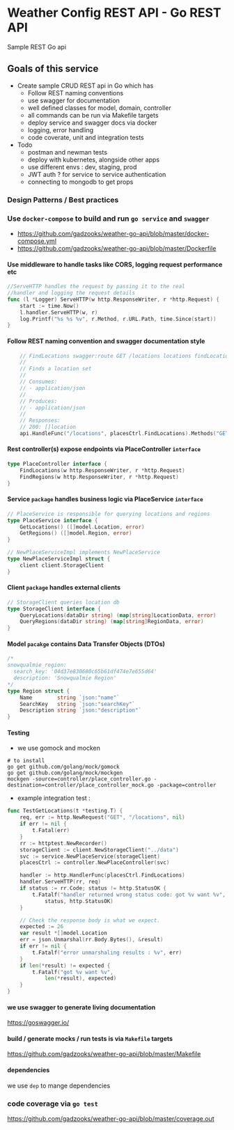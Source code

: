 # Weather Config REST API - Go REST API

Sample REST Go api

## Goals of this service
- Create sample CRUD REST api in Go which has
    - Follow REST naming conventions
    - use swagger for documentation
    - well defined classes for model, domain, controller
    - all commands can be run via Makefile targets
    - deploy service and swagger docs via docker
    - logging, error handling
    - code coverate, unit and integration tests
- Todo
    - postman and newman tests
    - deploy with kubernetes, alongside other apps
    - use different envs : dev, staging, prod
    - JWT auth ? for service to service authentication
    - connecting to mongodb to get props   

### Design Patterns / Best practices

### Use `docker-compose` to build and run `go service` and `swagger`
- https://github.com/gadzooks/weather-go-api/blob/master/docker-compose.yml
- https://github.com/gadzooks/weather-go-api/blob/master/Dockerfile

#### Use middleware to handle tasks like CORS, logging request performance etc
```go
//ServeHTTP handles the request by passing it to the real
//handler and logging the request details
func (l *Logger) ServeHTTP(w http.ResponseWriter, r *http.Request) {
	start := time.Now()
	l.handler.ServeHTTP(w, r)
	log.Printf("%s %s %v", r.Method, r.URL.Path, time.Since(start))
}
```

#### Follow REST naming convention and swagger documentation style
```go
	// FindLocations swagger:route GET /locations locations findLocations
	//
	// Finds a location set
	//
	// Consumes:
	// - application/json
	//
	// Produces:
	// - application/json
	//
	// Responses:
	// 200: []location
	api.HandleFunc("/locations", placesCtrl.FindLocations).Methods("GET")
```

#### Rest controller(s) expose endpoints via PlaceController `interface`
```go
type PlaceController interface {
	FindLocations(w http.ResponseWriter, r *http.Request)
	FindRegions(w http.ResponseWriter, r *http.Request)
}
```

#### Service `package` handles business logic via PlaceService `interface`
```go
// PlaceService is responsible for querying locations and regions
type PlaceService interface {
	GetLocations() ([]model.Location, error)
	GetRegions() ([]model.Region, error)
}

// NewPlaceServiceImpl implements NewPlaceService
type NewPlaceServiceImpl struct {
	client client.StorageClient
}
```

#### Client `package` handles external clients
```go
// StorageClient queries location db
type StorageClient interface {
	QueryLocations(dataDir string) (map[string]LocationData, error)
	QueryRegions(dataDir string) (map[string]RegionData, error)
}
```

#### Model `pacakge` contains Data Transfer Objects (DTOs)
```go
/*
snowqualmie_region:
  search_key: '04d37e830680c65b61df474e7e655d64'
  description: 'Snowqualmie Region'
*/
type Region struct {
	Name        string `json:"name"`
	SearchKey   string `json:"searchKey"`
	Description string `json:"description"`
}
```

#### Testing
- we use gomock and mocken
```shell script
# to install
go get github.com/golang/mock/gomock
go get github.com/golang/mock/mockgen
mockgen -source=controller/place_controller.go -destination=controller/place_controller_mock.go -package=controller
```
- example integration test : 
```go
func TestGetLocations(t *testing.T) {
	req, err := http.NewRequest("GET", "/locations", nil)
	if err != nil {
		t.Fatal(err)
	}
	rr := httptest.NewRecorder()
	storageClient := client.NewStorageClient("../data")
	svc := service.NewPlaceService(storageClient)
	placesCtrl := controller.NewPlaceController(svc)

	handler := http.HandlerFunc(placesCtrl.FindLocations)
	handler.ServeHTTP(rr, req)
	if status := rr.Code; status != http.StatusOK {
		t.Fatalf("handler returned wrong status code: got %v want %v",
			status, http.StatusOK)
	}

	// Check the response body is what we expect.
	expected := 26
	var result *[]model.Location
	err = json.Unmarshal(rr.Body.Bytes(), &result)
	if err != nil {
		t.Fatalf("error unmarshaling results : %v", err)
	}
	if len(*result) != expected {
		t.Fatalf("got %v want %v",
			len(*result), expected)
	}
}

```

#### we use swagger to generate living documentation
https://goswagger.io/

#### build / generate mocks / run tests is via `Makefile` targets
https://github.com/gadzooks/weather-go-api/blob/master/Makefile

#### dependencies
we use `dep` to mange dependencies

### code coverage via `go test`
https://github.com/gadzooks/weather-go-api/blob/master/coverage.out

